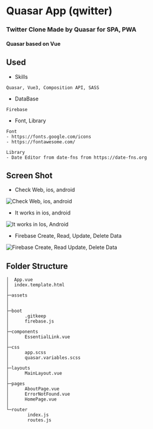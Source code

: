 # Quasar App (qwitter)
### Twitter Clone Made by Quasar for SPA, PWA
#### Quasar based on Vue

## Used
- Skills
```
Quasar, Vue3, Composition API, SASS
```
- DataBase
```
Firebase
```
- Font, Library
```
Font
- https://fonts.google.com/icons
- https://fontawesome.com/

Library
- Date Editor from date-fns from https://date-fns.org
```

## Screen Shot
- Check Web, ios, android

![Check Web, ios, android](https://user-images.githubusercontent.com/55618626/184569118-92c90323-f29f-4f93-b120-cea9463b1d41.gif)

- It works in ios, android

![It works in Ios, Android](https://user-images.githubusercontent.com/55618626/184568692-fe058fc9-5f9b-41bf-b4d3-f247d38b0eed.gif)

- Firebase Create, Read, Update, Delete Data 

![Firebase Create, Read Update, Delete Data ](https://user-images.githubusercontent.com/55618626/184568738-eb12d24a-ed6e-4c25-a6c9-7ec2b166d6de.gif)


## Folder Structure
```
│  App.vue
│  index.template.html
│
├─assets
│      
│
├─boot
│      .gitkeep
│      firebase.js
│
├─components
│      EssentialLink.vue
│
├─css
│      app.scss
│      quasar.variables.scss
│
├─layouts
│      MainLayout.vue
│
├─pages
│      AboutPage.vue
│      ErrorNotFound.vue
│      HomePage.vue
│
└─router
        index.js
        routes.js
```
